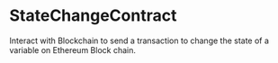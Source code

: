 # StateChangeContract
Interact with Blockchain to send a transaction to change the state of a variable on Ethereum Block chain.
